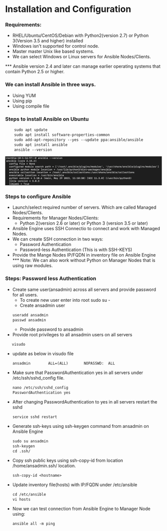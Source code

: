 # Installation and Configuration

### Requirements:
- RHEL/Ubuntu/CentOS/Debian with Python2(version 2.7) or Python 3(Version 3.5 and higher) installed
- Windows isn't supported for control node.
- Master master Unix like based systems.
- We can select Windows or Linux servers for Ansible Nodes/Clients.

*** Ansible version 2.4 and later can manage earlier operating systems that contain Python 2.5 or higher.

### We can install Ansible in three ways.
 - Using YUM
 - Using pip
 - Using compile file

### Steps to install Ansible on Ubuntu
```
    sudo apt update
    sudo apt install software-properties-common
    sudo add-apt-repository --yes --update ppa:ansible/ansible
    sudo apt install ansible
    ansible --version
```
![Alt text](https://github.com/vhskishore/Ansible_Pract/blob/main/Screenshot%202023-08-22%20at%207.46.19%20PM.png?raw=true)

### Steps to configure Ansible
 - Launch/select required number of servers. Which are called Managed Nodes/Clients.
 - Requirements for Manager Nodes/Clients:
    - Python 2(version 2.6 or later) or Python 3 (version 3.5 or later)
 - Ansible Engine uses SSH Connectio to connect and work with Managed Nodes.
 - We can create SSH connection in two ways:
    * Password Authentication
    * Password-less Authentication (This is with SSH-KEYS)
 - Provide the Mange Nodes IP/FQDN in inventory file on Ansible Engine
*** Note: We can also work without Python on Manager Nodes that is using raw modules.

### Steps: Password less Authentication
 - Create same user(ansadmin) across all servers and provide password for all users.
    - To create new user enter into root
       sudo su -
    - Create ansadmin user
    ```
    useradd ansadmin
    passwd ansadmin
    ```
    - Provide password to ansadmin
 - Provide root privileges to all ansadmin users on all servers
 ```
    visudo
 ```
 - update as below in visudo file
    ```
    ansadmin        ALL=(ALL)       NOPASSWD:  ALL
    ```
 - Make sure that PasswordAuthentication yes in all servers under /etc/ssh/sshd_config file.
    ```
    nano /etc/ssh/sshd_config
    PasswordAuthentication yes
    ```
 - After changing PasswordAuthentication to yes in all servers restart the sshd
    ```
    service sshd restart
    ```
 - Generate ssh-keys using ssh-keygen command from ansadmin on Ansible Engine
    ```
    sudo su ansadmin
    ssh-keygen
    cd .ssh/
    ```
 - Copy ssh public keys using ssh-copy-id <hostname> from location /home/ansadmin.ssh/ location.
    ```
    ssh-copy-id <hostname>
    ```
 - Update inventory file(hosts)  with IP/FQDN under /etc/ansible
    ```
    cd /etc/ansible
    vi hosts
    ```
 - Now we can test connection from Ansible Engine to Manager Node using:
    ```
    ansible all -m ping
    ```